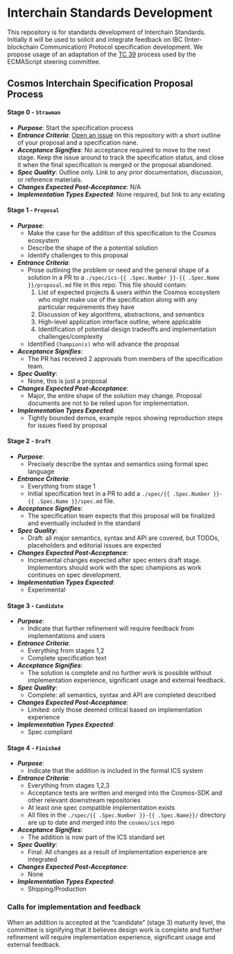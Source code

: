 # Interchain Standards Development

This repository is for standards development of Interchain Standards. Initially it will be used to solicit and integrate feedback on IBC (Inter-blockchain Communication) Protocol specification development. We propose usage of an adaptation of the [TC 39](https://tc39.github.io/process-document/) process used by the ECMAScript steering committee.

## Cosmos Interchain Specification Proposal Process

#### Stage 0 - `Strawman`
- _**Purpose**_: Start the specification process
- _**Entrance Criteria**_: [Open an issue](https://github.com/cosmos/ics/issues/new) on this repository with a short outline of your proposal and a specification nane.
- _**Acceptance Signifies**_: No acceptance required to move to the next stage. Keep the issue around to track the specification status, and close it when the final specification is merged or the proposal abandoned.
- _**Spec Quality**_: Outline only. Link to any prior documentation, discussion, or reference materials.
- _**Changes Expected Post-Acceptance**_: N/A
- _**Implementation Types Expected**_: None required, but link to any existing

#### Stage 1 - `Proposal`
- _**Purpose**_:
  * Make the case for the addition of this specification to the Cosmos ecosystem
  * Describe the shape of the a potential solution
  * Identify challenges to this proposal
- _**Entrance Criteria**_:
  * Prose outlining the problem or need and the general shape of a solution in a PR to a `./spec/ics-{{ .Spec.Number }}-{{ .Spec.Name }}/proposal.md` file in this repo. This file should contain:
    1. List of expected projects & users within the Cosmos ecosystem who might make use of the specification along with any particular requirements they have
    1. Discussion of key algorithms, abstractions, and semantics
    1. High-level application interface outline, where applicable
    1. Identification of potential design tradeoffs and implementation challenges/complexity
  * Identified `Champion(s)` who will advance the proposal
- _**Acceptance Signifies**_:
  * The PR has received 2 approvals from members of the specification team.
- _**Spec Quality**_:
  * None, this is just a proposal
- _**Changes Expected Post-Acceptance**_:
  * Major, the entire shape of the solution may change. Proposal documents are not to be relied upon for implementation.
- _**Implementation Types Expected**_:
  * Tightly bounded demos, example repos showing reproduction steps for issues fixed by proposal

#### Stage 2 - `Draft`
- _**Purpose**_:
  * Precisely describe the syntax and semantics using formal spec language
- _**Entrance Criteria**_:
  * Everything from stage 1
  * Initial specification text in a PR to add a `./spec/{{ .Spec.Number }}-{{ .Spec.Name }}/spec.md` file.
- _**Acceptance Signifies**_:
  * The specification team expects that this proposal will be finalized and eventually included in the standard
- _**Spec Quality**_:
  * Draft: all major semantics, syntax and API are covered, but TODOs, placeholders and editorial issues are expected
- _**Changes Expected Post-Acceptance**_:
  * Incremental changes expected after spec enters draft stage. Implementors should work with the spec champions as work continues on spec development.
- _**Implementation Types Expected**_:
  * Experimental

#### Stage 3 - `Candidate`
- _**Purpose**_:
  * Indicate that further refinement will require feedback from implementations and users
- _**Entrance Criteria**_:
  * Everything from stages 1,2
  * Complete specification text
- _**Acceptance Signifies**_:
  * The solution is complete and no further work is possible without implementation experience, significant usage and external feedback.
- _**Spec Quality**_:
  * Complete: all semantics, syntax and API are completed described
- _**Changes Expected Post-Acceptance**_:
  * Limited: only those deemed critical based on implementation experience
- _**Implementation Types Expected**_:
  * Spec compliant

#### Stage 4 - `Finished`
- _**Purpose**_:
  * Indicate that the addition is included in the formal ICS system
- _**Entrance Criteria**_:
  * Everything from stages 1,2,3
  * Acceptance tests are written and merged into the Cosmos-SDK and other relevant downstream repositories
  * At least one spec compatible implementation exists
  * All files in the `./spec/{{ .Spec.Number }}-{{ .Spec.Name}}/` directory are up to date and merged into the `cosmos/ics` repo
- _**Acceptance Signifies**_:
  * The addition is now part of the ICS standard set
- _**Spec Quality**_:
  * Final: All changes as a result of implementation experience are integrated
- _**Changes Expected Post-Acceptance**_:
  * None
- _**Implementation Types Expected**_:
  * Shipping/Production

### Calls for implementation and feedback

When an addition is accepted at the “candidate” (stage 3) maturity level, the committee is signifying that it believes design work is complete and further refinement will require implementation experience, significant usage and external feedback.
